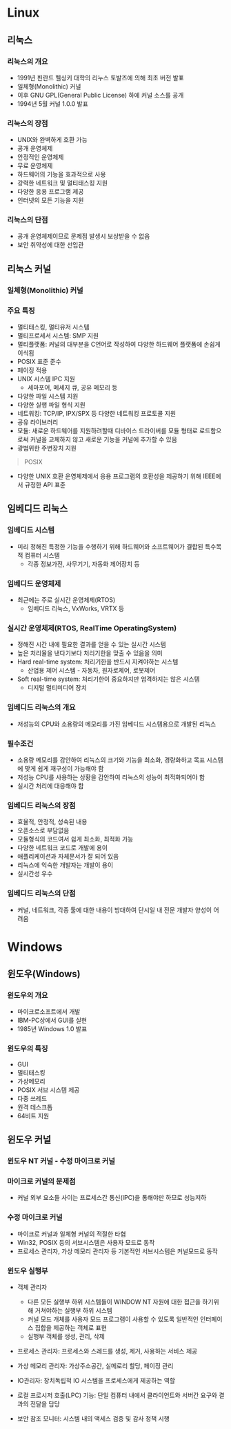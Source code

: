 # Linux
## 리눅스
### 리눅스의 개요
- 1991년 핀란드 헬싱키 대학의 리누스 토발즈에 의해 최초 버전 발표
- 일체형(Monolithic) 커널
- 이후 GNU GPL(General Public License) 하에 커널 소스를 공개
- 1994년 5월 커널 1.0.0 발표

### 리눅스의 장점
- UNIX와 완벽하게 호환 가능
- 공개 운영체제
- 안정적인 운영체제
- 무료 운영체제
- 하드웨어의 기능을 효과적으로 사용
- 강력한 네트워크 및 멀티태스킹 지원
- 다양한 응용 프로그램 제공
- 인터넷의 모든 기능을 지원

### 리눅스의 단점
- 공개 운영체제이므로 문제점 발생시 보상받을 수 없음
- 보안 취약성에 대한 선입관

## 리눅스 커널
### 일체형(Monolithic) 커널

### 주요 특징
- 멀티태스킹, 멀티유저 시스템
- 멀티프로세서 시스템: SMP 지원
- 멀티플랫폼: 커널의 대부분을 C언어로 작성하여 다양한 하드웨어 플랫폼에 손쉽게 이식됨
- POSIX 표준 준수
- 페이징 적용
- UNIX 시스템 IPC 지원
  - 세마포어, 메세지 큐, 공유 메모리 등
- 다양한 파일 시스템 지원
- 다양한 실행 파일 형식 지원
- 네트워킹: TCP/IP, IPX/SPX 등 다양한 네트워킹 프로토콜 지원
- 공유 라이브러리
- 모듈: 새로운 하드웨어를 지원하려할때 디바이스 드라이버를 모듈 형태로 로드함으로써 커널을 교체하지 않고 새로운 기능을 커널에 추가할 수 있음
- 광범위한 주변장치 지원

> POSIX
- 다양한 UNIX 호환 운영체제에서 응용 프로그램의 호환성을 제공하기 위해 IEEE에서 규정한 API 표준

## 임베디드 리눅스
### 임베디드 시스템
- 미리 정해진 특정한 기능을 수행하기 위해 하드웨어와 소프트웨어가 결합된 특수목적 컴퓨터 시스템
  - 각종 정보가전, 사무기기, 자동화 제어장치 등

### 임베디드 운영체제
- 최근에는 주로 실시간 운영체제(RTOS)
  - 임베디드 리눅스, VxWorks, VRTX 등

### 실시간 운영체제(RTOS, RealTime OperatingSystem)
- 정해진 시간 내에 필요한 결과를 얻을 수 있는 실시간 시스템
- 높은 처리율을 낸다기보다 처리기한을 맞출 수 있음을 의미
- Hard real-time system: 처리기한을 반드시 지켜야하는 시스템
  - 산업용 제어 시스템 - 자동차, 원자로제어, 로봇제어
- Soft real-time system: 처리기한이 중요하지만 엄격하지는 않은 시스템
  - 디지털 멀티미디어 장치

### 임베디드 리눅스의 개요
- 저성능의 CPU와 소용량의 메모리를 가진 임베디드 시스템용으로 개발된 리눅스

### 필수조건
- 소용량 메모리를 감안하여 리눅스의 크기와 기능을 최소화, 경량화하고 목표 시스템에 맞게 쉽게 재구성이 가능해야 함
- 저성능 CPU를 사용하는 상황을 감안하여 리눅스의 성능이 최적화되어야 함
- 실시간 처리에 대응해야 함

### 임베디드 리눅스의 장점
- 효율적, 안정적, 성숙된 내용
- 오픈소스로 부담없음
- 모듈형식의 코드여서 쉽게 최소화, 최적화 가능
- 다양한 네트워크 코드로 개발에 용이
- 애플리케이션과 자체문서가 잘 되어 있음
- 리눅스에 익숙한 개발자는 개발이 용이
- 실시간성 우수

### 임베디드 리눅스의 단점
- 커널, 네트워크, 각종 툴에 대한 내용이 방대하여 단시일 내 전문 개발자 양성이 어려움

# Windows
## 윈도우(Windows)
### 윈도우의 개요
- 마이크로소프트에서 개발
- IBM-PC상에서 GUI를 실현
- 1985년 Windows 1.0 발표

### 윈도우의 특징
- GUI
- 멀티태스킹
- 가상메모리
- POSIX 서브 시스템 제공
- 다중 쓰레드
- 원격 데스크톱
- 64비트 지원

## 윈도우 커널
### 윈도우 NT 커널 - 수정 마이크로 커널

### 마이크로 커널의 문제점
- 커널 외부 요소들 사이는 프로세스간 통신(IPC)을 통해야만 하므로 성능저하

### 수정 마이크로 커널
- 마이크로 커널과 일체형 커널의 적절한 타협
- Win32, POSIX 등의 서브시스템은 사용자 모드로 동작
- 프로세스 관리자, 가상 메모리 관리자 등 기본적인 서브시스템은 커널모드로 동작

### 윈도우 실행부
- 객체 관리자
  - 다른 모든 실행부 하위 시스템들이 WINDOW NT 자원에 대한 접근을 하기위해 거쳐야하는 실행부 하위 시스템
  - 커널 모드 개체를 사용자 모드 프로그램이 사용할 수 있도록 일반적인 인터페이스 집합을 제공하는 객체로 표현
  - 실행부 객체를 생성, 관리, 삭제

- 프로세스 관리자: 프로세스와 스레드를 생성, 제거, 사용하는 서비스 제공
- 가상 메모리 관리자: 가상주소공간, 실메로리 할당, 페이징 관리
- IO관리자: 장치독립적 IO 시스템을 프로세스에게 제공하는 역할
- 로컬 프로시저 호출(LPC) 기능: 단일 컴퓨터 내에서 클라이언트와 서버간 요구와 결과의 전달을 담당
- 보안 참조 모니터: 시스템 내의 액세스 검증 및 감사 정책 시행
